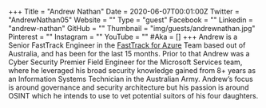 +++
Title = "Andrew Nathan"
Date = 2020-06-07T00:01:00Z
Twitter = "AndrewNathan05"
Website = ""
Type = "guest"
Facebook = ""
Linkedin = "andrew-nathan"
GitHub = ""
Thumbnail = "img/guests/andrewnathan.jpg"
Pinterest = ""
Instagram = ""
YouTube = ""
#Aka = []
+++
Andrew is a Senior FastTrack Engineer in the [FastTrack for Azure](https://azure.microsoft.com/en-gb/programs/azure-fasttrack/) Team based out of Australia, and has been for the last 15 months. Prior to that Andrew was a Cyber Security Premier Field Engineer for the Microsoft Services team, where he leveraged his broad security knowledge gained from 8+ years as an Information Systems Technician in the Australian Army. Andrew’s focus is around governance and security architecture but his passion is around OSINT which he intends to use to vet potential suitors of his four daughters. 
